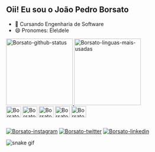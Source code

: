## Oii! Eu sou o João Pedro Borsato

- 🌱 Cursando Engenharia de Software
- 😄 Pronomes: Ele\dele

<div>
    <a href="https://github.com/JoaoBorsato">
    <img height="180em" src="https://github-readme-stats.vercel.app/api?username=JoaoBorsato&show_icons=true&theme=midnight-purple&include_all_comits=true&count_private=true&hide_border=true" alt="Borsato-github-status">
    <img height="180em" src="https://github-readme-stats.vercel.app/api/top-langs/?username=JoaoBorsato&theme=midnight-purple&hide_border=true&layout=compact" alt="Borsato-linguas-mais-usadas">
</div>
  
<div style="display: inline-block;">
    <img align="center" alt="Borsato-C++" height="30" width="40" src="https://cdn.jsdelivr.net/gh/devicons/devicon/icons/cplusplus/cplusplus-original.svg" />
    <img align="center" alt="Borsato-css" height="30" width="40" src="https://cdn.jsdelivr.net/gh/devicons/devicon/icons/css3/css3-original.svg" />
    <img align="center" alt="Borsato-html" height="30" width="40" src="https://cdn.jsdelivr.net/gh/devicons/devicon/icons/html5/html5-original.svg" />
    <img align="center" alt="Borsato-Js" height="30" width="40" src="https://cdn.jsdelivr.net/gh/devicons/devicon/icons/javascript/javascript-original.svg" />
    <img align="center" alt="Borsato-Python" height="30" width="40" src="https://cdn.jsdelivr.net/gh/devicons/devicon/icons/python/python-original.svg" />
</div>

##
  
<div>
    <a href="https://www.instagram.com/joao_pborsato/"><img src="https://img.shields.io/badge/Instagram-E4405F?style=for-the-badge&logo=instagram&logoColor=white" alt="Borsato-instagram"></a>
    <a href="https://twitter.com/Borsato_Avlu"><img src="https://img.shields.io/badge/Twitter-1DA1F2?style=for-the-badge&logo=twitter&logoColor=white" alt="Borsato-twitter"></a>
    <a href="https://www.linkedin.com/in/joão-pedro-borsato-665252276/"><img src="https://img.shields.io/badge/LinkedIn-0077B5?style=for-the-badge&logo=linkedin&logoColor=white" alt="Borsato-linkedin"></a>
</div>
  
![snake gif](https://github.com/JoaoBorsato/JoaoBorsato/blob/output/github-contribution-grid-snake.svg)
